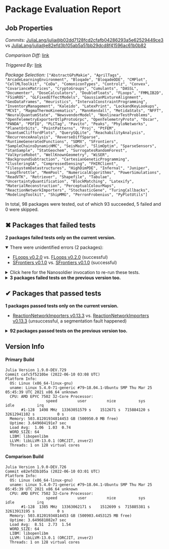 # Package Evaluation Report

## Job Properties

*Commits:* [JuliaLang/julia@b02dd7128fcd2cfafb04286293a5e62529449ce3](https://github.com/JuliaLang/julia/commit/b02dd7128fcd2cfafb04286293a5e62529449ce3) vs [JuliaLang/julia@e82efd3b105ab5a51bb29dcd8f41596ac61b0b82](https://github.com/JuliaLang/julia/commit/e82efd3b105ab5a51bb29dcd8f41596ac61b0b82)

*Comparison Diff:* [link](https://github.com/JuliaLang/julia/compare/e82efd3b105ab5a51bb29dcd8f41596ac61b0b82..b02dd7128fcd2cfafb04286293a5e62529449ce3)

*Triggered By:* [link](https://github.com/JuliaLang/julia/pull/41199#issuecomment-1151879380)

*Package Selection:* `["AbstractGPsMakie", "AprilTags", "ArcadeLearningEnvironment", "Bloqade", "BloqadeODE", "CMPlot", "CellMLToolkit", "CoDa", "ComoniconTypes", "Controlz", "Convex", "CovarianceMatrices", "CryptoGroups", "Cumulants", "DASSL", "Documenter", "DoseCalculators", "DoubleFloats", "FLoops", "FMMLIB2D", "FSimROS", "GLFixedEffectModels", "GaussianMixtureAlignment", "GeoDataFrames", "Heuristics", "IntervalConstraintProgramming", "InventoryManagement", "Kaleido", "LatexPrint", "LockandKeyLookups", "MCVI", "MagmaThermoKinematics", "MannKendall", "MetidaStats", "NFFT", "NeuralQuantumState", "NewsvendorModel", "NonlinearTestProblems", "OpenTelemetryExporterOtlpProtoGrpc", "OpenTelemetryProto", "Oscar", "PANDA", "PDFIO", "PLCTag", "Pavito", "Peaks", "PhyloNetworks", "PlanetOrbits", "PointPatterns", "Proj", "PtFEM", "QuantumCliffordPlots", "QuerySQLite", "ReachabilityAnalysis", "RecurrenceAnalysis", "ReverseDiffSparse", "RuntimeGeneratedFunctions", "SDMX", "SFrontiers", "SampleChainsDynamicHMC", "SeisMain", "SlimOptim", "SparseSensors", "StanSample", "StatGeochem", "SurrogatesRandomForest", "ValkyrieRobot", "WellKnownGeometry", "WiSER", "BackgroundSubtraction", "CartesianGeneticProgramming", "ClusteringGA", "CompressedSensing", "FHIRClient", "FilesystemDatastructures", "HighDimPDE", "Infernal", "Juniper", "LoopThrottle", "MemPool", "NumericalAlgorithms", "PowerSimulations", "ReadVTK", "Retriever", "Shapefile", "Tabulae", "UncertaintyQuantification", "BlockMatching", "Latexify", "MaterialReconstruction", "PerceptualColourMaps", "ReactionNetworkImporters", "StochasticGene", "TuringCallbacks", "ModelingToolkit", "ShipMMG", "PerronFrobenius", "PyPlotUtils"]`

In total, 98 packages were tested, out of which 93 succeeded, 5 failed and 0 were skipped.


## ✖ Packages that failed tests

**2 packages failed tests only on the current version.**

<details open><summary>There were unidentified errors (2 packages):</summary>
<p>


- [FLoops v0.2.0](https://s3.amazonaws.com/julialang-reports/nanosoldier/pkgeval/by_hash/b02dd71_vs_e82efd3/FLoops.primary.log) vs. [FLoops v0.2.0](https://s3.amazonaws.com/julialang-reports/nanosoldier/pkgeval/by_hash/b02dd71_vs_e82efd3/FLoops.against.log) (successful)
- [SFrontiers v0.1.0](https://s3.amazonaws.com/julialang-reports/nanosoldier/pkgeval/by_hash/b02dd71_vs_e82efd3/SFrontiers.primary.log) vs. [SFrontiers v0.1.0](https://s3.amazonaws.com/julialang-reports/nanosoldier/pkgeval/by_hash/b02dd71_vs_e82efd3/SFrontiers.against.log) (successful)

</p>
</details>

<details><summary>Click here for the Nanosoldier invocation to re-run these tests.</summary>
<p>

```
@nanosoldier `runtests(["FLoops", "SFrontiers"], vs = ":master")`
```

</p>
</details>


<details><summary><strong>3 packages failed tests on the previous version too.</strong></summary>
<p>

<details open><summary>Package has test failures (3 packages):</summary>
<p>


- [FilesystemDatastructures v1.1.0](https://s3.amazonaws.com/julialang-reports/nanosoldier/pkgeval/by_hash/b02dd71_vs_e82efd3/FilesystemDatastructures.primary.log)
- [GaussianMixtureAlignment v0.1.4](https://s3.amazonaws.com/julialang-reports/nanosoldier/pkgeval/by_hash/b02dd71_vs_e82efd3/GaussianMixtureAlignment.primary.log)
- [NumericalAlgorithms v0.1.6](https://s3.amazonaws.com/julialang-reports/nanosoldier/pkgeval/by_hash/b02dd71_vs_e82efd3/NumericalAlgorithms.primary.log)

</p>
</details>

</p>
</details>


## ✔ Packages that passed tests

**1 packages passed tests only on the current version.**

- [ReactionNetworkImporters v0.13.3](https://s3.amazonaws.com/julialang-reports/nanosoldier/pkgeval/by_hash/b02dd71_vs_e82efd3/ReactionNetworkImporters.primary.log) vs. [ReactionNetworkImporters v0.13.3](https://s3.amazonaws.com/julialang-reports/nanosoldier/pkgeval/by_hash/b02dd71_vs_e82efd3/ReactionNetworkImporters.against.log) (unsuccessful, a segmentation fault happened)

<details><summary><strong>92 packages passed tests on the previous version too.</strong></summary>
<p>

- [AbstractGPsMakie v0.2.4](https://s3.amazonaws.com/julialang-reports/nanosoldier/pkgeval/by_hash/b02dd71_vs_e82efd3/AbstractGPsMakie.primary.log)
- [AprilTags v0.9.0](https://s3.amazonaws.com/julialang-reports/nanosoldier/pkgeval/by_hash/b02dd71_vs_e82efd3/AprilTags.primary.log)
- [ArcadeLearningEnvironment v0.2.4](https://s3.amazonaws.com/julialang-reports/nanosoldier/pkgeval/by_hash/b02dd71_vs_e82efd3/ArcadeLearningEnvironment.primary.log)
- [BackgroundSubtraction v1.0.1](https://s3.amazonaws.com/julialang-reports/nanosoldier/pkgeval/by_hash/b02dd71_vs_e82efd3/BackgroundSubtraction.primary.log)
- [BlockMatching v0.2.0](https://s3.amazonaws.com/julialang-reports/nanosoldier/pkgeval/by_hash/b02dd71_vs_e82efd3/BlockMatching.primary.log)
- [Bloqade v0.1.5](https://s3.amazonaws.com/julialang-reports/nanosoldier/pkgeval/by_hash/b02dd71_vs_e82efd3/Bloqade.primary.log)
- [BloqadeODE v0.1.4](https://s3.amazonaws.com/julialang-reports/nanosoldier/pkgeval/by_hash/b02dd71_vs_e82efd3/BloqadeODE.primary.log)
- [CMPlot v1.0.2](https://s3.amazonaws.com/julialang-reports/nanosoldier/pkgeval/by_hash/b02dd71_vs_e82efd3/CMPlot.primary.log)
- [CartesianGeneticProgramming v0.1.0](https://s3.amazonaws.com/julialang-reports/nanosoldier/pkgeval/by_hash/b02dd71_vs_e82efd3/CartesianGeneticProgramming.primary.log)
- [CellMLToolkit v2.7.1](https://s3.amazonaws.com/julialang-reports/nanosoldier/pkgeval/by_hash/b02dd71_vs_e82efd3/CellMLToolkit.primary.log)
- [ClusteringGA v0.0.3](https://s3.amazonaws.com/julialang-reports/nanosoldier/pkgeval/by_hash/b02dd71_vs_e82efd3/ClusteringGA.primary.log)
- [CoDa v1.0.0](https://s3.amazonaws.com/julialang-reports/nanosoldier/pkgeval/by_hash/b02dd71_vs_e82efd3/CoDa.primary.log)
- [ComoniconTypes v0.2.0](https://s3.amazonaws.com/julialang-reports/nanosoldier/pkgeval/by_hash/b02dd71_vs_e82efd3/ComoniconTypes.primary.log)
- [CompressedSensing v1.0.1](https://s3.amazonaws.com/julialang-reports/nanosoldier/pkgeval/by_hash/b02dd71_vs_e82efd3/CompressedSensing.primary.log)
- [Controlz v0.3.3](https://s3.amazonaws.com/julialang-reports/nanosoldier/pkgeval/by_hash/b02dd71_vs_e82efd3/Controlz.primary.log)
- [Convex v0.15.1](https://s3.amazonaws.com/julialang-reports/nanosoldier/pkgeval/by_hash/b02dd71_vs_e82efd3/Convex.primary.log)
- [CovarianceMatrices v0.10.4](https://s3.amazonaws.com/julialang-reports/nanosoldier/pkgeval/by_hash/b02dd71_vs_e82efd3/CovarianceMatrices.primary.log)
- [CryptoGroups v0.2.2](https://s3.amazonaws.com/julialang-reports/nanosoldier/pkgeval/by_hash/b02dd71_vs_e82efd3/CryptoGroups.primary.log)
- [Cumulants v1.0.5](https://s3.amazonaws.com/julialang-reports/nanosoldier/pkgeval/by_hash/b02dd71_vs_e82efd3/Cumulants.primary.log)
- [DASSL v2.6.0](https://s3.amazonaws.com/julialang-reports/nanosoldier/pkgeval/by_hash/b02dd71_vs_e82efd3/DASSL.primary.log)
- [Documenter v0.27.19](https://s3.amazonaws.com/julialang-reports/nanosoldier/pkgeval/by_hash/b02dd71_vs_e82efd3/Documenter.primary.log)
- [DoseCalculators v0.1.0](https://s3.amazonaws.com/julialang-reports/nanosoldier/pkgeval/by_hash/b02dd71_vs_e82efd3/DoseCalculators.primary.log)
- [DoubleFloats v1.2.2](https://s3.amazonaws.com/julialang-reports/nanosoldier/pkgeval/by_hash/b02dd71_vs_e82efd3/DoubleFloats.primary.log)
- [FHIRClient v1.0.3](https://s3.amazonaws.com/julialang-reports/nanosoldier/pkgeval/by_hash/b02dd71_vs_e82efd3/FHIRClient.primary.log)
- [FMMLIB2D v0.3.2](https://s3.amazonaws.com/julialang-reports/nanosoldier/pkgeval/by_hash/b02dd71_vs_e82efd3/FMMLIB2D.primary.log)
- [FSimROS v0.1.2](https://s3.amazonaws.com/julialang-reports/nanosoldier/pkgeval/by_hash/b02dd71_vs_e82efd3/FSimROS.primary.log)
- [GLFixedEffectModels v0.4.0](https://s3.amazonaws.com/julialang-reports/nanosoldier/pkgeval/by_hash/b02dd71_vs_e82efd3/GLFixedEffectModels.primary.log)
- [GeoDataFrames v0.2.4](https://s3.amazonaws.com/julialang-reports/nanosoldier/pkgeval/by_hash/b02dd71_vs_e82efd3/GeoDataFrames.primary.log)
- [Heuristics v0.1.0](https://s3.amazonaws.com/julialang-reports/nanosoldier/pkgeval/by_hash/b02dd71_vs_e82efd3/Heuristics.primary.log)
- [HighDimPDE v1.2.0](https://s3.amazonaws.com/julialang-reports/nanosoldier/pkgeval/by_hash/b02dd71_vs_e82efd3/HighDimPDE.primary.log)
- [Infernal v0.1.1](https://s3.amazonaws.com/julialang-reports/nanosoldier/pkgeval/by_hash/b02dd71_vs_e82efd3/Infernal.primary.log)
- [IntervalConstraintProgramming v0.12.4](https://s3.amazonaws.com/julialang-reports/nanosoldier/pkgeval/by_hash/b02dd71_vs_e82efd3/IntervalConstraintProgramming.primary.log)
- [InventoryManagement v0.5.1](https://s3.amazonaws.com/julialang-reports/nanosoldier/pkgeval/by_hash/b02dd71_vs_e82efd3/InventoryManagement.primary.log)
- [Juniper v0.9.1](https://s3.amazonaws.com/julialang-reports/nanosoldier/pkgeval/by_hash/b02dd71_vs_e82efd3/Juniper.primary.log)
- [Kaleido v0.2.7](https://s3.amazonaws.com/julialang-reports/nanosoldier/pkgeval/by_hash/b02dd71_vs_e82efd3/Kaleido.primary.log)
- [LatexPrint v1.1.0](https://s3.amazonaws.com/julialang-reports/nanosoldier/pkgeval/by_hash/b02dd71_vs_e82efd3/LatexPrint.primary.log)
- [Latexify v0.15.15](https://s3.amazonaws.com/julialang-reports/nanosoldier/pkgeval/by_hash/b02dd71_vs_e82efd3/Latexify.primary.log)
- [LockandKeyLookups v0.1.0](https://s3.amazonaws.com/julialang-reports/nanosoldier/pkgeval/by_hash/b02dd71_vs_e82efd3/LockandKeyLookups.primary.log)
- [LoopThrottle v0.1.0](https://s3.amazonaws.com/julialang-reports/nanosoldier/pkgeval/by_hash/b02dd71_vs_e82efd3/LoopThrottle.primary.log)
- [MCVI v0.3.2](https://s3.amazonaws.com/julialang-reports/nanosoldier/pkgeval/by_hash/b02dd71_vs_e82efd3/MCVI.primary.log)
- [MagmaThermoKinematics v0.4.0](https://s3.amazonaws.com/julialang-reports/nanosoldier/pkgeval/by_hash/b02dd71_vs_e82efd3/MagmaThermoKinematics.primary.log)
- [MannKendall v0.1.0](https://s3.amazonaws.com/julialang-reports/nanosoldier/pkgeval/by_hash/b02dd71_vs_e82efd3/MannKendall.primary.log)
- [MaterialReconstruction v0.2.2](https://s3.amazonaws.com/julialang-reports/nanosoldier/pkgeval/by_hash/b02dd71_vs_e82efd3/MaterialReconstruction.primary.log)
- [MemPool v0.3.9](https://s3.amazonaws.com/julialang-reports/nanosoldier/pkgeval/by_hash/b02dd71_vs_e82efd3/MemPool.primary.log)
- [MetidaStats v0.1.0](https://s3.amazonaws.com/julialang-reports/nanosoldier/pkgeval/by_hash/b02dd71_vs_e82efd3/MetidaStats.primary.log)
- [ModelingToolkit v8.14.0](https://s3.amazonaws.com/julialang-reports/nanosoldier/pkgeval/by_hash/b02dd71_vs_e82efd3/ModelingToolkit.primary.log)
- [NFFT v0.12.3](https://s3.amazonaws.com/julialang-reports/nanosoldier/pkgeval/by_hash/b02dd71_vs_e82efd3/NFFT.primary.log)
- [NeuralQuantumState v0.1.1](https://s3.amazonaws.com/julialang-reports/nanosoldier/pkgeval/by_hash/b02dd71_vs_e82efd3/NeuralQuantumState.primary.log)
- [NewsvendorModel v0.2.1](https://s3.amazonaws.com/julialang-reports/nanosoldier/pkgeval/by_hash/b02dd71_vs_e82efd3/NewsvendorModel.primary.log)
- [NonlinearTestProblems v0.2.0](https://s3.amazonaws.com/julialang-reports/nanosoldier/pkgeval/by_hash/b02dd71_vs_e82efd3/NonlinearTestProblems.primary.log)
- [OpenTelemetryExporterOtlpProtoGrpc v0.2.0](https://s3.amazonaws.com/julialang-reports/nanosoldier/pkgeval/by_hash/b02dd71_vs_e82efd3/OpenTelemetryExporterOtlpProtoGrpc.primary.log)
- [OpenTelemetryProto v0.13.0](https://s3.amazonaws.com/julialang-reports/nanosoldier/pkgeval/by_hash/b02dd71_vs_e82efd3/OpenTelemetryProto.primary.log)
- [Oscar v0.9.0](https://s3.amazonaws.com/julialang-reports/nanosoldier/pkgeval/by_hash/b02dd71_vs_e82efd3/Oscar.primary.log)
- [PANDA v0.0.7](https://s3.amazonaws.com/julialang-reports/nanosoldier/pkgeval/by_hash/b02dd71_vs_e82efd3/PANDA.primary.log)
- [PDFIO v0.1.13](https://s3.amazonaws.com/julialang-reports/nanosoldier/pkgeval/by_hash/b02dd71_vs_e82efd3/PDFIO.primary.log)
- [PLCTag v0.2.0](https://s3.amazonaws.com/julialang-reports/nanosoldier/pkgeval/by_hash/b02dd71_vs_e82efd3/PLCTag.primary.log)
- [Pavito v0.3.5](https://s3.amazonaws.com/julialang-reports/nanosoldier/pkgeval/by_hash/b02dd71_vs_e82efd3/Pavito.primary.log)
- [Peaks v0.4.0](https://s3.amazonaws.com/julialang-reports/nanosoldier/pkgeval/by_hash/b02dd71_vs_e82efd3/Peaks.primary.log)
- [PerceptualColourMaps v0.3.5](https://s3.amazonaws.com/julialang-reports/nanosoldier/pkgeval/by_hash/b02dd71_vs_e82efd3/PerceptualColourMaps.primary.log)
- [PerronFrobenius v1.0.1](https://s3.amazonaws.com/julialang-reports/nanosoldier/pkgeval/by_hash/b02dd71_vs_e82efd3/PerronFrobenius.primary.log)
- [PhyloNetworks v0.14.3](https://s3.amazonaws.com/julialang-reports/nanosoldier/pkgeval/by_hash/b02dd71_vs_e82efd3/PhyloNetworks.primary.log)
- [PlanetOrbits v0.1.2](https://s3.amazonaws.com/julialang-reports/nanosoldier/pkgeval/by_hash/b02dd71_vs_e82efd3/PlanetOrbits.primary.log)
- [PointPatterns v0.4.1](https://s3.amazonaws.com/julialang-reports/nanosoldier/pkgeval/by_hash/b02dd71_vs_e82efd3/PointPatterns.primary.log)
- [PowerSimulations v0.15.4](https://s3.amazonaws.com/julialang-reports/nanosoldier/pkgeval/by_hash/b02dd71_vs_e82efd3/PowerSimulations.primary.log)
- [Proj v1.0.0](https://s3.amazonaws.com/julialang-reports/nanosoldier/pkgeval/by_hash/b02dd71_vs_e82efd3/Proj.primary.log)
- [PtFEM v1.2.9](https://s3.amazonaws.com/julialang-reports/nanosoldier/pkgeval/by_hash/b02dd71_vs_e82efd3/PtFEM.primary.log)
- [PyPlotUtils v0.1.7](https://s3.amazonaws.com/julialang-reports/nanosoldier/pkgeval/by_hash/b02dd71_vs_e82efd3/PyPlotUtils.primary.log)
- [QuantumCliffordPlots v0.1.3](https://s3.amazonaws.com/julialang-reports/nanosoldier/pkgeval/by_hash/b02dd71_vs_e82efd3/QuantumCliffordPlots.primary.log)
- [QuerySQLite v0.2.0](https://s3.amazonaws.com/julialang-reports/nanosoldier/pkgeval/by_hash/b02dd71_vs_e82efd3/QuerySQLite.primary.log)
- [ReachabilityAnalysis v0.18.5](https://s3.amazonaws.com/julialang-reports/nanosoldier/pkgeval/by_hash/b02dd71_vs_e82efd3/ReachabilityAnalysis.primary.log)
- [ReadVTK v0.1.1](https://s3.amazonaws.com/julialang-reports/nanosoldier/pkgeval/by_hash/b02dd71_vs_e82efd3/ReadVTK.primary.log)
- [RecurrenceAnalysis v1.8.1](https://s3.amazonaws.com/julialang-reports/nanosoldier/pkgeval/by_hash/b02dd71_vs_e82efd3/RecurrenceAnalysis.primary.log)
- [Retriever v2.0.0](https://s3.amazonaws.com/julialang-reports/nanosoldier/pkgeval/by_hash/b02dd71_vs_e82efd3/Retriever.primary.log)
- [ReverseDiffSparse v0.8.6](https://s3.amazonaws.com/julialang-reports/nanosoldier/pkgeval/by_hash/b02dd71_vs_e82efd3/ReverseDiffSparse.primary.log)
- [RuntimeGeneratedFunctions v0.5.3](https://s3.amazonaws.com/julialang-reports/nanosoldier/pkgeval/by_hash/b02dd71_vs_e82efd3/RuntimeGeneratedFunctions.primary.log)
- [SDMX v0.1.0](https://s3.amazonaws.com/julialang-reports/nanosoldier/pkgeval/by_hash/b02dd71_vs_e82efd3/SDMX.primary.log)
- [SampleChainsDynamicHMC v0.3.5](https://s3.amazonaws.com/julialang-reports/nanosoldier/pkgeval/by_hash/b02dd71_vs_e82efd3/SampleChainsDynamicHMC.primary.log)
- [SeisMain v0.1.0](https://s3.amazonaws.com/julialang-reports/nanosoldier/pkgeval/by_hash/b02dd71_vs_e82efd3/SeisMain.primary.log)
- [Shapefile v0.8.0](https://s3.amazonaws.com/julialang-reports/nanosoldier/pkgeval/by_hash/b02dd71_vs_e82efd3/Shapefile.primary.log)
- [ShipMMG v0.0.5](https://s3.amazonaws.com/julialang-reports/nanosoldier/pkgeval/by_hash/b02dd71_vs_e82efd3/ShipMMG.primary.log)
- [SlimOptim v0.1.8](https://s3.amazonaws.com/julialang-reports/nanosoldier/pkgeval/by_hash/b02dd71_vs_e82efd3/SlimOptim.primary.log)
- [SparseSensors v0.0.1](https://s3.amazonaws.com/julialang-reports/nanosoldier/pkgeval/by_hash/b02dd71_vs_e82efd3/SparseSensors.primary.log)
- [StanSample v6.6.0](https://s3.amazonaws.com/julialang-reports/nanosoldier/pkgeval/by_hash/b02dd71_vs_e82efd3/StanSample.primary.log)
- [StatGeochem v0.4.1](https://s3.amazonaws.com/julialang-reports/nanosoldier/pkgeval/by_hash/b02dd71_vs_e82efd3/StatGeochem.primary.log)
- [StochasticGene v0.7.3](https://s3.amazonaws.com/julialang-reports/nanosoldier/pkgeval/by_hash/b02dd71_vs_e82efd3/StochasticGene.primary.log)
- [SurrogatesRandomForest v0.1.0](https://s3.amazonaws.com/julialang-reports/nanosoldier/pkgeval/by_hash/b02dd71_vs_e82efd3/SurrogatesRandomForest.primary.log)
- [Tabulae v0.9.2](https://s3.amazonaws.com/julialang-reports/nanosoldier/pkgeval/by_hash/b02dd71_vs_e82efd3/Tabulae.primary.log)
- [TuringCallbacks v0.1.7](https://s3.amazonaws.com/julialang-reports/nanosoldier/pkgeval/by_hash/b02dd71_vs_e82efd3/TuringCallbacks.primary.log)
- [UncertaintyQuantification v0.2.2](https://s3.amazonaws.com/julialang-reports/nanosoldier/pkgeval/by_hash/b02dd71_vs_e82efd3/UncertaintyQuantification.primary.log)
- [ValkyrieRobot v0.2.1](https://s3.amazonaws.com/julialang-reports/nanosoldier/pkgeval/by_hash/b02dd71_vs_e82efd3/ValkyrieRobot.primary.log)
- [WellKnownGeometry v0.1.1](https://s3.amazonaws.com/julialang-reports/nanosoldier/pkgeval/by_hash/b02dd71_vs_e82efd3/WellKnownGeometry.primary.log)
- [WiSER v0.1.4](https://s3.amazonaws.com/julialang-reports/nanosoldier/pkgeval/by_hash/b02dd71_vs_e82efd3/WiSER.primary.log)

</p>
</details>


## Version Info

#### Primary Build

```
Julia Version 1.9.0-DEV.729
Commit cafc5f5210be (2022-06-10 03:08 UTC)
Platform Info:
  OS: Linux (x86_64-linux-gnu)
  uname: Linux 5.4.0-71-generic #79~18.04.1-Ubuntu SMP Thu Mar 25 05:45:39 UTC 2021 x86_64 unknown
  CPU: AMD EPYC 7502 32-Core Processor: 
                  speed         user         nice          sys         idle          irq
       #1-128  1498 MHz  13363051579 s    1512671 s  715884120 s  32612941102 s          0 s
  Memory: 503.81201934814453 GB (500950.0 MB free)
  Uptime: 3.649604191e7 sec
  Load Avg:  1.06  1.03  0.74
  WORD_SIZE: 64
  LIBM: libopenlibm
  LLVM: libLLVM-13.0.1 (ORCJIT, znver2)
  Threads: 1 on 128 virtual cores

```

#### Comparison Build

```
Julia Version 1.9.0-DEV.726
Commit e82efd3b105a (2022-06-10 03:01 UTC)
Platform Info:
  OS: Linux (x86_64-linux-gnu)
  uname: Linux 5.4.0-71-generic #79~18.04.1-Ubuntu SMP Thu Mar 25 05:45:39 UTC 2021 x86_64 unknown
  CPU: AMD EPYC 7502 32-Core Processor: 
                  speed         user         nice          sys         idle          irq
       #1-128  1385 MHz  13363062171 s    1512699 s  715885381 s  32613913195 s          0 s
  Memory: 503.81201934814453 GB (500903.4453125 MB free)
  Uptime: 3.649681082e7 sec
  Load Avg:  8.51  2.73  1.54
  WORD_SIZE: 64
  LIBM: libopenlibm
  LLVM: libLLVM-13.0.1 (ORCJIT, znver2)
  Threads: 1 on 128 virtual cores

```
<!-- Generated on 2022-06-10T00:14:53.323 -->
